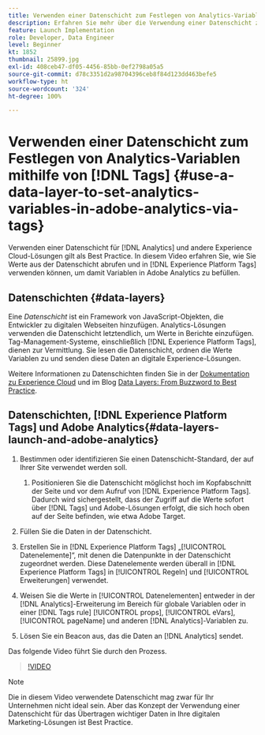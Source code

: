```yaml
---
title: Verwenden einer Datenschicht zum Festlegen von Analytics-Variablen mithilfe von Tags
description: Erfahren Sie mehr über die Verwendung einer Datenschicht zur Nutzung von Analytics-Daten und anderen Experience Cloud-Lösungen.
feature: Launch Implementation
role: Developer, Data Engineer
level: Beginner
kt: 1852
thumbnail: 25899.jpg
exl-id: 408ceb47-df05-4456-85bb-0ef2798a05a5
source-git-commit: d78c3351d2a98704396ceb8f84d123dd463befe5
workflow-type: ht
source-wordcount: '324'
ht-degree: 100%

---
```


# Verwenden einer Datenschicht zum Festlegen von Analytics-Variablen mithilfe von [!DNL Tags] {#use-a-data-layer-to-set-analytics-variables-in-adobe-analytics-via-tags}

Verwenden einer Datenschicht für [!DNL Analytics] und andere Experience Cloud-Lösungen gilt als Best Practice. In diesem Video erfahren Sie, wie Sie Werte aus der Datenschicht abrufen und in [!DNL Experience Platform Tags] verwenden können, um damit Variablen in Adobe Analytics zu befüllen.

## Datenschichten {#data-layers}

Eine _Datenschicht_ ist ein Framework von JavaScript-Objekten, die Entwickler zu digitalen Webseiten hinzufügen. Analytics-Lösungen verwenden die Datenschicht letztendlich, um Werte in Berichte einzufügen. Tag-Management-Systeme, einschließlich [!DNL Experience Platform Tags], dienen zur Vermittlung. Sie lesen die Datenschicht, ordnen die Werte Variablen zu und senden diese Daten an digitale Experience-Lösungen.

Weitere Informationen zu Datenschichten finden Sie in der [Dokumentation zu Experience Cloud](https://experienceleague.adobe.com/docs/analytics/implementation/prepare/data-layer.html?lang=de) und im Blog [Data Layers: From Buzzword to Best Practice](https://blog.adobe.com/en/2014/03/13/data-layers-buzzword-best-practice).

## Datenschichten, [!DNL Experience Platform Tags] und Adobe Analytics{#data-layers-launch-and-adobe-analytics}

1. Bestimmen oder identifizieren Sie einen Datenschicht-Standard, der auf Ihrer Site verwendet werden soll.

   1. Positionieren Sie die Datenschicht möglichst hoch im Kopfabschnitt der Seite und vor dem Aufruf von [!DNL Experience Platform Tags]. Dadurch wird sichergestellt, dass der Zugriff auf die Werte sofort über [!DNL Tags] und Adobe-Lösungen erfolgt, die sich hoch oben auf der Seite befinden, wie etwa Adobe Target.

1. Füllen Sie die Daten in der Datenschicht.
1. Erstellen Sie in [!DNL Experience Platform Tags] „[!UICONTROL Datenelemente]“, mit denen die Datenpunkte in der Datenschicht zugeordnet werden. Diese Datenelemente werden überall in [!DNL Experience Platform Tags] in [!UICONTROL Regeln] und [!UICONTROL Erweiterungen] verwendet.
1. Weisen Sie die Werte in [!UICONTROL Datenelementen] entweder in der [!DNL Analytics]-Erweiterung im Bereich für globale Variablen oder in einer [!DNL Tags rule] [!UICONTROL props], [!UICONTROL eVars], [!UICONTROL pageName] und anderen [!DNL Analytics]-Variablen zu.
1. Lösen Sie ein Beacon aus, das die Daten an [!DNL Analytics] sendet.

Das folgende Video führt Sie durch den Prozess.

>[!VIDEO](https://video.tv.adobe.com/v/25899/?quality=12)

>[!NOTE]
>
>Die in diesem Video verwendete Datenschicht mag zwar für Ihr Unternehmen nicht ideal sein. Aber das Konzept der Verwendung einer Datenschicht für das Übertragen wichtiger Daten in Ihre digitalen Marketing-Lösungen ist Best Practice.